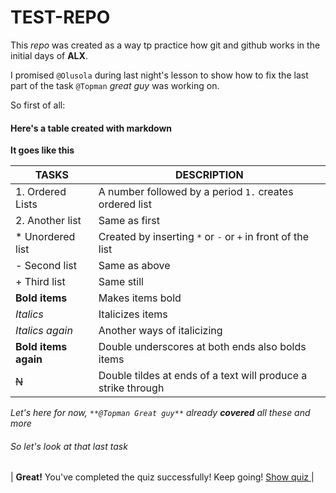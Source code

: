 # TEST-REPO
This *repo* was created as a way tp practice how git and github works in the initial days of **ALX**.

I promised `@Olusola` during last night's lesson to show how to fix the last part of the task `@Topman` *great guy* was working on. 

So first of all:

#### Here's a table created with markdown

**It goes like this**


|TASKS			|DESCRIPTION							|
|-----------------------|---------------------------------------------------------------|
|1. Ordered Lists	|A number followed by a period `1.` creates ordered list	|
|2. Another list	|Same as first							|
|* Unordered list	|Created by inserting `*` or `-` or `+` in front of the list	|
|- Second list		|Same as above							|
|+ Third list		|Same still							|
|**Bold items**		|Makes items bold						|
|*Italics*		|Italicizes items						|
|_Italics again_	|Another ways of italicizing					|
|__Bold items again__	|Double underscores at both ends also bolds items		|
|~~N~~			|Double tildes at ends of a text will produce a strike through 	|

_Let's here for now, `**@Topman Great guy**` already **covered** all these and more_

###### So let's look at that last _task_

| **Great!** You've completed the quiz successfully! Keep going! <u> Show quiz </u> |


